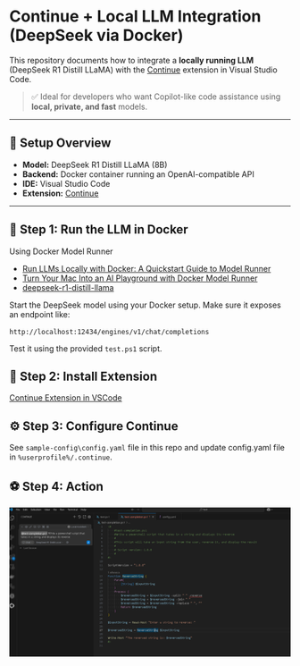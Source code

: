 # Continue + Local LLM Integration (DeepSeek via Docker)

This repository documents how to integrate a **locally running LLM** (DeepSeek R1 Distill LLaMA) with the [Continue](https://continue.dev) extension in Visual Studio Code.

> ✅ Ideal for developers who want Copilot-like code assistance using **local, private, and fast** models.

---

## 🔧 Setup Overview

- **Model:** DeepSeek R1 Distill LLaMA (8B)  
- **Backend:** Docker container running an OpenAI-compatible API  
- **IDE:** Visual Studio Code  
- **Extension:** [Continue](https://marketplace.visualstudio.com/items?itemName=Continue.continue)

---

## 🐳 Step 1: Run the LLM in Docker

Using Docker Model Runner
- [Run LLMs Locally with Docker: A Quickstart Guide to Model Runner](https://www.docker.com/blog/run-llms-locally/)
- [Turn Your Mac Into an AI Playground with Docker Model Runner](https://youtu.be/rGGZJT3ZCvo?si=ihU14pUpyw3gL0Zk)
- [deepseek-r1-distill-llama](https://hub.docker.com/r/ai/deepseek-r1-distill-llama)

Start the DeepSeek model using your Docker setup. Make sure it exposes an endpoint like:

```
http://localhost:12434/engines/v1/chat/completions
```

Test it using the provided `test.ps1` script.

## 🧠 Step 2: Install Extension

[Continue Extension in VSCode](https://marketplace.visualstudio.com/items?itemName=Continue.continue)

## ⚙️ Step 3: Configure Continue

See `sample-config\config.yaml` file in this repo and update config.yaml file in `%userprofile%/.continue`.

## :soccer: Step 4: Action

![DeepSeek Integration](img/vscode.png)